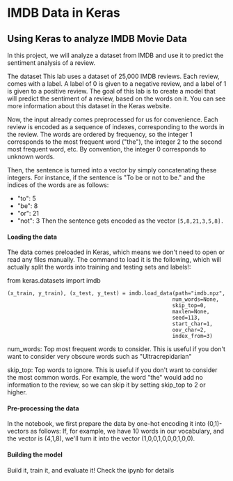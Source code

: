 # IMDB Data in Keras

## Using Keras to analyze IMDB Movie Data

In this project, we will analyze a dataset from IMDB and use it to predict the sentiment analysis of a review.

The dataset
This lab uses a dataset of 25,000 IMDB reviews. Each review, comes with a label. A label of 0 is given to a negative review, and a label of 1 is given to a positive review. The goal of this lab is to create a model that will predict the sentiment of a review, based on the words on it. You can see more information about this dataset in the Keras website.

Now, the input already comes preprocessed for us for convenience. Each review is encoded as a sequence of indexes, corresponding to the words in the review. The words are ordered by frequency, so the integer 1 corresponds to the most frequent word ("the"), the integer 2 to the second most frequent word, etc. By convention, the integer 0 corresponds to unknown words.

Then, the sentence is turned into a vector by simply concatenating these integers. For instance, if the sentence is "To be or not to be." and the indices of the words are as follows:

- "to": 5
- "be": 8
- "or": 21
- "not": 3
Then the sentence gets encoded as the vector ``` [5,8,21,3,5,8]. ```

#### Loading the data

The data comes preloaded in Keras, which means we don't need to open or read any files manually. The command to load it is the following, which will actually split the words into training and testing sets and labels!:

from keras.datasets import imdb
```
(x_train, y_train), (x_test, y_test) = imdb.load_data(path="imdb.npz",
                                                     num_words=None,
                                                     skip_top=0,
                                                     maxlen=None,
                                                     seed=113,
                                                     start_char=1,
                                                     oov_char=2,
                                                     index_from=3)
```

num_words: Top most frequent words to consider. This is useful if you don't want to consider very obscure words such as "Ultracrepidarian"

skip_top: Top words to ignore. This is useful if you don't want to consider the most common words. For example, the word "the" would add no information to the review, so we can skip it by setting skip_top to 2 or higher.

#### Pre-processing the data

In the notebook, we first prepare the data by one-hot encoding it into (0,1)-vectors as follows: If, for example, we have 10 words in our vocabulary, and the vector is (4,1,8), we'll turn it into the vector (1,0,0,1,0,0,0,1,0,0).

#### Building the model

Build it, train it, and evaluate it! Check the ipynb for details
